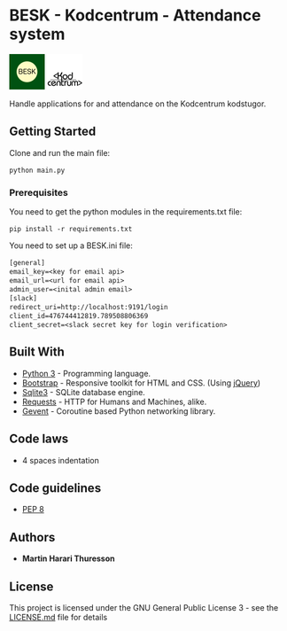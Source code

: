 # BESK - Kodcentrum - Attendance system
<img src="https://github.com/thuma/BESK/blob/master/static/img/BESK.png" height="64" alt="BESK">
<img src="https://github.com/thuma/BESK/blob/master/static/img/kodcentrum-logo.svg" height="64" alt="kodcentrum">

Handle applications for and attendance on the Kodcentrum kodstugor.

## Getting Started

Clone and run the main file:

```
python main.py
```

### Prerequisites

You need to get the python modules in the requirements.txt file:

```
pip install -r requirements.txt
```

You need to set up a BESK.ini file:

```
[general]
email_key=<key for email api>
email_url=<url for email api>
admin_user=<inital admin email>
[slack]
redirect_uri=http://localhost:9191/login
client_id=476744412819.789508806369
client_secret=<slack secret key for login verification>
```

## Built With

* [Python 3](https://www.python.org/) - Programming language.
* [Bootstrap](https://getbootstrap.com/) -  Responsive toolkit for HTML and CSS. (Using [jQuery](https://jquery.com/))
* [Sqlite3](https://www.sqlite.org) - SQLite database engine.
* [Requests](https://3.python-requests.org/) - HTTP for Humans and Machines, alike.
* [Gevent](http://www.gevent.org/) - Coroutine based Python networking library.

## Code laws

* 4 spaces indentation

## Code guidelines

* [PEP 8](https://www.python.org/dev/peps/pep-0008/)

## Authors

* **Martin Harari Thuresson**

## License

This project is licensed under the GNU General Public License 3 - see the [LICENSE.md](LICENSE.md) file for details

